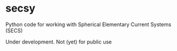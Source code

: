 # secsy
Python code for working with Spherical Elementary Current Systems (SECS)

Under development. Not (yet) for public use
